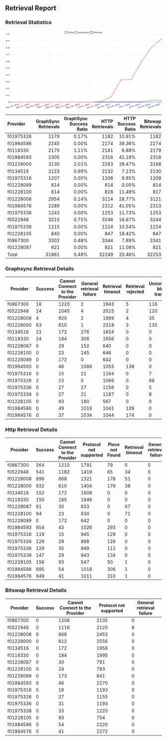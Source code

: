 ## Retrieval Report
### Retrieval Statistics
<img src="https://raw.githubusercontent.com/data-preservation-programs/filplus-checker-assets/main/filecoin-project/filecoin-plus-large-datasets/issues/1253/1690237791397.png"/>

| Provider  | GraphSync Retrievals | GraphSync Success Ratio | HTTP Retrievals | HTTP Success Ratio | Bitswap Retrievals | Bitswap Success Ratio |
| :-------- | -------------------: | ----------------------: | --------------: | -----------------: | -----------------: | --------------------: |
| f01975326 |                 1179 |                   0.17% |            1182 |             10.91% |               1182 |                 0.00% |
| f01984586 |                 2245 |                   0.00% |            2274 |             39.36% |               2274 |                 0.00% |
| f0118330  |                 2170 |                   1.11% |            2181 |              6.88% |               2179 |                 0.00% |
| f01984593 |                 2305 |                   0.00% |            2316 |             41.19% |               2316 |                 0.00% |
| f01228000 |                 3130 |                   2.01% |            3163 |             29.47% |               3168 |                 0.00% |
| f0134516  |                 2123 |                   0.99% |            2132 |              7.13% |               2130 |                 0.00% |
| f01975316 |                 1207 |                   0.00% |            1208 |              9.85% |               1209 |                 0.00% |
| f01228089 |                  814 |                   0.00% |             814 |              0.00% |                814 |                 0.00% |
| f01228100 |                  814 |                   0.00% |             818 |             11.49% |                817 |                 0.00% |
| f01228008 |                 2954 |                   0.14% |            3114 |             28.77% |               3121 |                 0.00% |
| f01984576 |                 2289 |                   0.00% |            2312 |             41.05% |               2313 |                 0.00% |
| f01975338 |                 1243 |                   0.00% |            1253 |             11.73% |               1253 |                 0.00% |
| f0522948  |                 3210 |                   0.75% |            3246 |             16.67% |               3244 |                 0.00% |
| f01975336 |                 1215 |                   0.00% |            1224 |             10.54% |               1224 |                 0.00% |
| f01228105 |                  840 |                   0.00% |             847 |             18.42% |                847 |                 0.00% |
| f0867300  |                 3302 |                   0.48% |            3344 |              7.89% |               3341 |                 0.00% |
| f01228087 |                  821 |                   0.00% |             821 |             11.08% |                821 |                 0.00% |
| Total     |                31861 |                   0.48% |           32249 |             20.46% |              32253 |                 0.00% |

### Graphsync Retrieval Details
| Provider  | Success | Cannot Connect to the Provider | General retrieval failure | Retrieval timeout | Retrieval rejected | Unconfirmed block transfer |
| --------- | ------- | ------------------------------ | ------------------------- | ----------------- | ------------------ | -------------------------- |
| f0867300  | 16      | 1220                           | 2                         | 1943              | 5                  | 116                        |
| f0522948  | 24      | 1045                           | 4                         | 2015              | 2                  | 120                        |
| f01228008 | 4       | 920                            | 2                         | 1989              | 4                  | 35                         |
| f01228000 | 63      | 610                            | 1                         | 2318              | 3                  | 135                        |
| f0134516  | 21      | 172                            | 276                       | 1654              | 0                  | 0                          |
| f0118330  | 24      | 184                            | 306                       | 1656              | 0                  | 0                          |
| f01228087 | 0       | 29                             | 152                       | 640               | 0                  | 0                          |
| f01228100 | 0       | 23                             | 145                       | 646               | 0                  | 0                          |
| f01228089 | 0       | 172                            | 0                         | 642               | 0                  | 0                          |
| f01984593 | 0       | 46                             | 1066                      | 1055              | 138                | 0                          |
| f01975316 | 0       | 15                             | 21                        | 1164              | 0                  | 7                          |
| f01975326 | 2       | 23                             | 0                         | 1066              | 0                  | 88                         |
| f01975336 | 0       | 27                             | 27                        | 1156              | 0                  | 5                          |
| f01975338 | 0       | 27                             | 21                        | 1187              | 0                  | 8                          |
| f01228105 | 0       | 93                             | 180                       | 567               | 0                  | 0                          |
| f01984586 | 0       | 49                             | 1016                      | 1041              | 139                | 0                          |
| f01984576 | 0       | 37                             | 1034                      | 1044              | 174                | 0                          |

### Http Retrieval Details
| Provider  | Success | Cannot Connect to the Provider | Protocol not supported | Piece not Found | Retrieval timeout | General retrieval failure |
| --------- | ------- | ------------------------------ | ---------------------- | --------------- | ----------------- | ------------------------- |
| f0867300  | 264     | 1210                           | 1791                   | 79              | 0                 | 0                         |
| f0522948  | 541     | 1182                           | 1419                   | 65              | 34                | 5                         |
| f01228008 | 896     | 668                            | 1321                   | 178             | 51                | 0                         |
| f01228000 | 932     | 610                            | 1404                   | 179             | 38                | 0                         |
| f0134516  | 152     | 172                            | 1808                   | 0               | 0                 | 0                         |
| f0118330  | 150     | 185                            | 1846                   | 0               | 0                 | 0                         |
| f01228087 | 91      | 30                             | 633                    | 0               | 67                | 0                         |
| f01228100 | 94      | 23                             | 630                    | 0               | 71                | 0                         |
| f01228089 | 0       | 172                            | 642                    | 0               | 0                 | 0                         |
| f01984593 | 954     | 43                             | 1026                   | 293             | 0                 | 0                         |
| f01975316 | 119     | 15                             | 945                    | 129             | 0                 | 0                         |
| f01975326 | 129     | 29                             | 898                    | 126             | 0                 | 0                         |
| f01975336 | 129     | 35                             | 949                    | 111             | 0                 | 0                         |
| f01975338 | 147     | 29                             | 943                    | 134             | 0                 | 0                         |
| f01228105 | 156     | 93                             | 547                    | 50              | 1                 | 0                         |
| f01984586 | 895     | 54                             | 1018                   | 306             | 1                 | 0                         |
| f01984576 | 949     | 41                             | 1011                   | 310             | 1                 | 0                         |

### Bitswap Retrieval Details
| Provider  | Success | Cannot Connect to the Provider | Protocol not supported | General retrieval failure |
| --------- | ------- | ------------------------------ | ---------------------- | ------------------------- |
| f0867300  | 0       | 1206                           | 2135                   | 0                         |
| f0522948  | 0       | 1116                           | 2120                   | 8                         |
| f01228008 | 0       | 668                            | 2453                   | 0                         |
| f01228000 | 0       | 612                            | 2556                   | 0                         |
| f0134516  | 0       | 172                            | 1958                   | 0                         |
| f0118330  | 0       | 184                            | 1995                   | 0                         |
| f01228087 | 0       | 30                             | 791                    | 0                         |
| f01228100 | 0       | 24                             | 793                    | 0                         |
| f01228089 | 0       | 173                            | 641                    | 0                         |
| f01984593 | 0       | 46                             | 2270                   | 0                         |
| f01975316 | 0       | 16                             | 1193                   | 0                         |
| f01975326 | 0       | 27                             | 1155                   | 0                         |
| f01975336 | 0       | 31                             | 1193                   | 0                         |
| f01975338 | 0       | 33                             | 1220                   | 0                         |
| f01228105 | 0       | 93                             | 754                    | 0                         |
| f01984586 | 0       | 54                             | 2220                   | 0                         |
| f01984576 | 0       | 41                             | 2272                   | 0                         |
